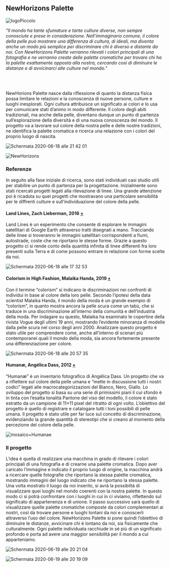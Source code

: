 ## NewHorizons Palette  

![logoPiccolo](https://user-images.githubusercontent.com/61871414/85519651-1d8a1580-b602-11ea-9f89-e79ef3bcd5f6.png)

_"Il mondo ha tante sfumature e tante culture diverse, non sempre conosciute e prese in considerazione. Nell’immaginario comune, il colore della pelle può mostrare una differenza di cultura, di ideali, ma diventa anche un modo più semplice per discriminare chi è diverso e distante da noi. Con NewHorizons Palette verranno rilevati i colori principali di una fotografia e ne verranno create delle palette cromatiche per trovare chi ha la palette esattamente opposta alla nostra, cercando così di diminuire le distanze e di avvicinarci alle culture nel mondo."_

<br/>
<br/>

NewHorions Palette nasce dalla riflessione di quanto la distanza fisica possa limitare le relazioni e la conoscenza di nuove persone, culture e luoghi inesplorati.
Ogni cultura attribuisce un significato ai colori e lo usa per comunicare stati d’animo in modo differente. Il colore degli abiti tradizionali, ma anche della pelle, diventano dunque un punto di partenza sull’esplorazione della diversità e di una nuova conoscenza del mondo. Il progetto va a lavorare sul colore della nostra pelle e delle nostre tradizioni,
ne identifica la palette cromatica e ricerca una relazione con i colori del proprio luogo di nascita.

![Schermata 2020-06-18 alle 21 42 01](https://user-images.githubusercontent.com/61871414/85520091-bde03a00-b602-11ea-9fc3-f106e20e6cfa.png)

![NewHorizons](https://user-images.githubusercontent.com/61871414/85519826-6215b100-b602-11ea-81ad-e4c5ef6077b3.jpg)

### Referenze

In seguito alla fase iniziale di ricerca, sono stati individuati casi studio utili per stabilire un punto di partenza per la progettazione. Inizialmente sono stati ricercati progetti legati alla rilevazione di linee. Una grande attenzione poi è ricaduta su quei progetti che mostravano una particolare sensibilità per le diffrenti culture e sull’individuazione del colore della pelle.

#### Land Lines, Zach Lieberman, 2016 [+](https://lines.chromeexperiments.com)

Land Lines è un esperimento che consente di esplorare le immagini satellitari di Google Earth attraverso tratti disegnati a mano. Tracciando delle linee si troveranno le immagini satellitari corrispondenti a fiumi, autostrade, coste che ne riportano le stesse forme.
Grazie a questo progetto ci si rende conto della quantità infinita di linee differenti fra loro
presenti sulla Terra e di come possono entrare in relazione con forme scelte da noi.

![Schermata 2020-06-18 alle 17 32 53](https://user-images.githubusercontent.com/61871414/85520879-c84f0380-b603-11ea-9dea-49d2585e9606.png)


#### Colorism in High Fashion, Malaika Handa, 2019 [+](https://pudding.cool/2019/04/vogue/)

Con il termine “colorism” si indicano le discriminazioni nei confronti di individui in base al colore
della loro pelle. Secondo l’ipotesi della data scientist Malaika Handa, il mondo della moda è un grande esempio di “colorism”, in quanto mostra ancora la pelle scura come un tabù, che si traduce in una discriminazione all’interno della comunità e dell’industria della moda. Per indagare su questo, Malaika ha esaminato le copertine della rivista Vogue degli ultimi 19 anni, mostrando l’evidente minoranza di modelle dalla pelle scura nel corso degli anni 2000.
Analizzare questo progetto è stato utile per comprendere come, anche all’interno di scenari più contemporanei quali il mondo della moda, sia ancora fortemente presente una differenziazione per colore. 

![Schermata 2020-06-18 alle 20 57 35](https://user-images.githubusercontent.com/61871414/85520926-d866e300-b603-11ea-94bb-29de81c0d9f4.png)


#### Humanæ, Angélica Dass, 2012 [+](https://www.angelicadass.com/humanae-project)

“Humanæ” è un inventario fotografico di Angélica Dass. Un progetto che va a riflettere sul colore della pelle umana e “mette in discussione tutti i nostri codici” legati alle macrocategorizzazioni del Bianco, Nero, Giallo. Lo sviluppo del progetto si basa su una serie di primissimi piani il cui sfondo è in tinta con l’esatta tonalità Pantone del viso del modello, il colore è stato estratto da un campione di 11×11 pixel del ritratto di ogni volto. L’obiettivo del progetto è quello di registrare e catalogare tutti i toni possibili di pelle umana. Il progetto è stato utile per far luce sul concetto di discriminazione, evidenziando la grande quantità di stereotipi che si creano al momento della percezione del colore della pelle.

![mosaico+Humanae](https://user-images.githubusercontent.com/61871414/85521131-1a902480-b604-11ea-897d-41db704d7c89.jpg)


### Il progetto

L’idea è quella di realizzare una macchina in grado di rilevare i colori principali di una fotografia e di crearne una palette cromatica. Dopo aver caricato l’immagine e indicato il proprio luogo di origine, la macchina andrà a ricercare quelle fotografie che riportano la stessa palette cromatica, mostrando immagini
del luogo indicato che ne riportano la stessa palette. Una volta mostrato il luogo da noi inserito, si avrà la possibiltà di visualizzare quei luoghi nel mondo coerenti con la nostra palette. In questo modo ci si potrà confrontare con i luoghi in cui in ci viviamo, riflettendo sul significato di appartenenza e di unione. Il passo successivo sarà quello di visualizzare quelle palette cromatiche composte da colori complementari ai nostri, così da trovare persone e luoghi lontani da noi e conoscerli attraverso l’uso del colore. NewHorizons Palette si pone quindi l’obiettivo di diminuire le distanze, avvicinare chi è lontano da noi, sia fisicamente che culturalmente. Ogni palette individuata racchiude in sé più di un significato profondo e porta ad avere una maggior
sensibilità per il mondo a cui apparteniamo.

![Schermata 2020-06-19 alle 20 21 04](https://user-images.githubusercontent.com/61871414/85522090-7b6c2c80-b605-11ea-817e-b177eec24578.png)

![Schermata 2020-06-19 alle 20 19 09](https://user-images.githubusercontent.com/61871414/85522094-7c04c300-b605-11ea-8fa5-82876c7c74cc.png)

